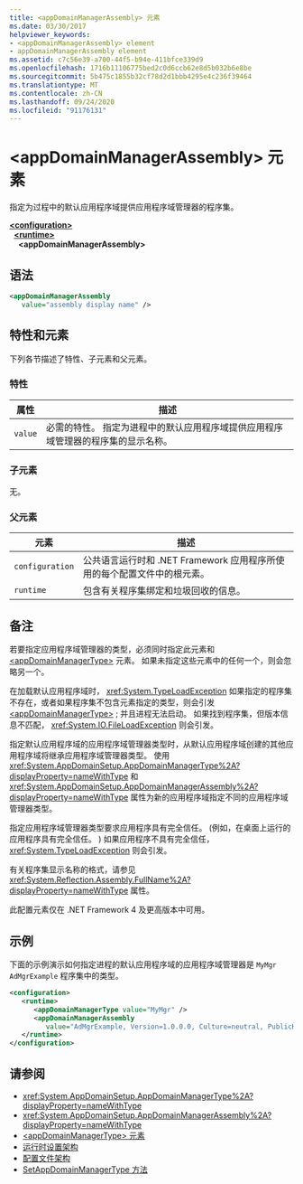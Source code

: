 ```yaml
---
title: <appDomainManagerAssembly> 元素
ms.date: 03/30/2017
helpviewer_keywords:
- <appDomainManagerAssembly> element
- appDomainManagerAssembly element
ms.assetid: c7c56e39-a700-44f5-b94e-411bfce339d9
ms.openlocfilehash: 1716b11106775bed2c0d6ccb62e8d5b032b6e8be
ms.sourcegitcommit: 5b475c1855b32cf78d2d1bbb4295e4c236f39464
ms.translationtype: MT
ms.contentlocale: zh-CN
ms.lasthandoff: 09/24/2020
ms.locfileid: "91176131"
---
```

# <a name="appdomainmanagerassembly-element"></a>\<appDomainManagerAssembly> 元素

指定为过程中的默认应用程序域提供应用程序域管理器的程序集。  
  
[**\<configuration>**](../configuration-element.md)\
&nbsp;&nbsp;[**\<runtime>**](runtime-element.md)\
&nbsp;&nbsp;&nbsp;&nbsp;**\<appDomainManagerAssembly>**  
  
## <a name="syntax"></a>语法  
  
```xml  
<appDomainManagerAssembly
   value="assembly display name" />  
```  
  
## <a name="attributes-and-elements"></a>特性和元素  

 下列各节描述了特性、子元素和父元素。  
  
### <a name="attributes"></a>特性  
  
|属性|描述|  
|---------------|-----------------|  
|`value`|必需的特性。 指定为进程中的默认应用程序域提供应用程序域管理器的程序集的显示名称。|  
  
### <a name="child-elements"></a>子元素  

 无。  
  
### <a name="parent-elements"></a>父元素  
  
|元素|描述|  
|-------------|-----------------|  
|`configuration`|公共语言运行时和 .NET Framework 应用程序所使用的每个配置文件中的根元素。|  
|`runtime`|包含有关程序集绑定和垃圾回收的信息。|  
  
## <a name="remarks"></a>备注  

 若要指定应用程序域管理器的类型，必须同时指定此元素和 [\<appDomainManagerType>](appdomainmanagertype-element.md) 元素。 如果未指定这些元素中的任何一个，则会忽略另一个。  
  
 在加载默认应用程序域时， <xref:System.TypeLoadException> 如果指定的程序集不存在，或者如果程序集不包含元素指定的类型，则会引发 [\<appDomainManagerType>](appdomainmanagertype-element.md) ; 并且进程无法启动。 如果找到程序集，但版本信息不匹配， <xref:System.IO.FileLoadException> 则会引发。  
  
 指定默认应用程序域的应用程序域管理器类型时，从默认应用程序域创建的其他应用程序域将继承应用程序域管理器类型。 使用 <xref:System.AppDomainSetup.AppDomainManagerType%2A?displayProperty=nameWithType> 和 <xref:System.AppDomainSetup.AppDomainManagerAssembly%2A?displayProperty=nameWithType> 属性为新的应用程序域指定不同的应用程序域管理器类型。  
  
 指定应用程序域管理器类型要求应用程序具有完全信任。  (例如，在桌面上运行的应用程序具有完全信任。 ) 如果应用程序不具有完全信任， <xref:System.TypeLoadException> 则会引发。  
  
 有关程序集显示名称的格式，请参见 <xref:System.Reflection.Assembly.FullName%2A?displayProperty=nameWithType> 属性。  
  
 此配置元素仅在 .NET Framework 4 及更高版本中可用。  
  
## <a name="example"></a>示例  

 下面的示例演示如何指定进程的默认应用程序域的应用程序域管理器是 `MyMgr` `AdMgrExample` 程序集中的类型。  
  
```xml  
<configuration>  
   <runtime>  
      <appDomainManagerType value="MyMgr" />  
      <appDomainManagerAssembly
         value="AdMgrExample, Version=1.0.0.0, Culture=neutral, PublicKeyToken=6856bccf150f00b3" />  
   </runtime>  
</configuration>  
```  
  
## <a name="see-also"></a>请参阅

- <xref:System.AppDomainSetup.AppDomainManagerType%2A?displayProperty=nameWithType>
- <xref:System.AppDomainSetup.AppDomainManagerAssembly%2A?displayProperty=nameWithType>
- [\<appDomainManagerType> 元素](appdomainmanagertype-element.md)
- [运行时设置架构](index.md)
- [配置文件架构](../index.md)
- [SetAppDomainManagerType 方法](../../../unmanaged-api/hosting/iclrcontrol-setappdomainmanagertype-method.md)
